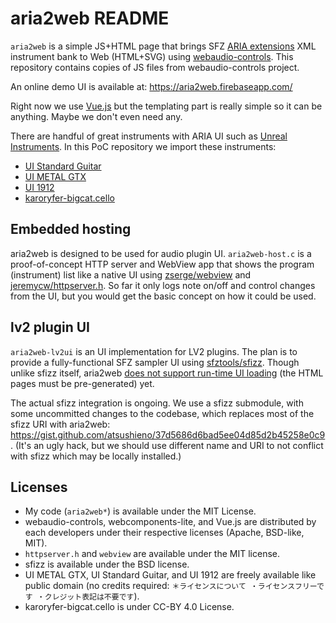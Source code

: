 # aria2web README

`aria2web` is a simple JS+HTML page that brings SFZ [ARIA extensions](https://sfzformat.com/extensions/aria/xml_instrument_bank) XML instrument bank to Web (HTML+SVG) using [webaudio-controls](https://github.com/g200kg/webaudio-controls/). This repository contains copies of JS files from webaudio-controls project.

An online demo UI is available at: https://aria2web.firebaseapp.com/

Right now we use [Vue.js](https://vuejs.org/) but the templating part is really simple so it can be anything. Maybe we don't even need any.

There are handful of great instruments with ARIA UI such as  [Unreal Instruments](https://unreal-instruments.wixsite.com/unreal-instruments). In this PoC repository we import these instruments:

- [UI Standard Guitar](https://unreal-instruments.wixsite.com/unreal-instruments/standard-guitar) 
- [UI METAL GTX](https://unreal-instruments.wixsite.com/unreal-instruments/metal-gtx)
- [UI 1912](https://unreal-instruments.wixsite.com/unreal-instruments/1912)
- [karoryfer-bigcat.cello](https://github.com/sfzinstruments/karoryfer-bigcat.cello)

## Embedded hosting

aria2web is designed to be used for audio plugin UI. `aria2web-host.c` is a proof-of-concept HTTP server and WebView app that shows the program (instrument) list like a native UI using [zserge/webview](https://github.com/zserge/webview) and [jeremycw/httpserver.h](https://github.com/jeremycw/httpserver.h). So far it only logs note on/off and control changes from the UI, but you would get the basic concept on how it could be used.

## lv2 plugin UI

`aria2web-lv2ui` is an UI implementation for LV2 plugins. The plan is to provide a fully-functional SFZ sampler UI using [sfztools/sfizz](https://github.com/sfztools/sfizz/). Though unlike sfizz itself, aria2web [does not support run-time UI loading](https://github.com/atsushieno/aria2web/issues/3) (the HTML pages must be pre-generated) yet.

The actual sfizz integration is ongoing. We use a sfizz submodule, with some uncommitted changes to the codebase, which replaces most of the sfizz URI with aria2web: https://gist.github.com/atsushieno/37d5686d6bad5ee04d85d2b45258e0c9 . (It's an ugly hack, but we should use different name and URI to not conflict with sfizz which may be locally installed.)

## Licenses

- My code (`aria2web*`) is available under the MIT License.
- webaudio-controls, webcomponents-lite, and Vue.js are distributed by each developers under their respective licenses (Apache, BSD-like, MIT).
- `httpserver.h` and `webview` are available under the MIT license.
- sfizz is available under the BSD license.
- UI METAL GTX, UI Standard Guitar, and UI 1912 are freely available like public domain (no credits required: `＊ライセンスについて ・ライセンスフリーです ・クレジット表記は不要です`).
- karoryfer-bigcat.cello is under CC-BY 4.0 License.
